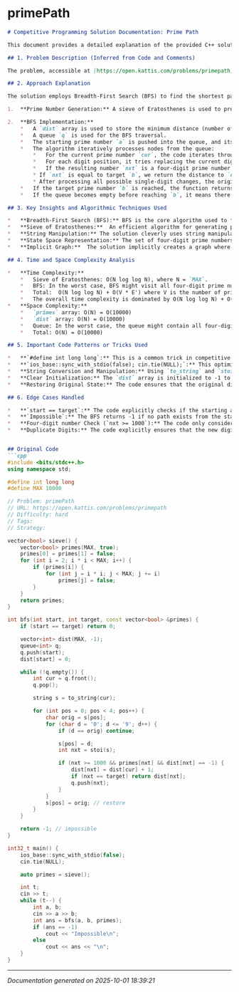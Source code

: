 # primePath

```markdown
# Competitive Programming Solution Documentation: Prime Path

This document provides a detailed explanation of the provided C++ solution for the "Prime Path" problem.

## 1. Problem Description (Inferred from Code and Comments)

The problem, accessible at [https://open.kattis.com/problems/primepath](https://open.kattis.com/problems/primepath), requires finding the minimum number of steps to transform a four-digit prime number `a` into another four-digit prime number `b`. In each step, we can change only one digit of the current prime number, and the resulting number must also be a four-digit prime.  If it is not possible to convert `a` to `b` return `Impossible`. The problem involves several test cases.

## 2. Approach Explanation

The solution employs Breadth-First Search (BFS) to find the shortest path between the starting prime number `a` and the target prime number `b`.

1.  **Prime Number Generation:** A sieve of Eratosthenes is used to precompute a boolean array `primes` indicating whether a number is prime within a range of 0 to `MAX` (defined as 10000).

2.  **BFS Implementation:**
    *   A `dist` array is used to store the minimum distance (number of steps) from the starting node to each prime number. Initially, all distances are set to -1, meaning unvisited.
    *   A queue `q` is used for the BFS traversal.
    *   The starting prime number `a` is pushed into the queue, and its distance is set to 0.
    *   The algorithm iteratively processes nodes from the queue:
        *   For the current prime number `cur`, the code iterates through each of its four digits.
        *   For each digit position, it tries replacing the current digit with all digits from '0' to '9'.
        *   If the resulting number `nxt` is a four-digit prime number (i.e., greater than or equal to 1000 and marked as prime in the `primes` array) and has not been visited yet (i.e., `dist[nxt]` is -1), its distance is updated to `dist[cur] + 1`, and it is enqueued.
        * If `nxt` is equal to target `b`, we return the distance to `nxt`.
        * After processing all possible single-digit changes, the original digit is restored.
    *   If the target prime number `b` is reached, the function returns the distance to `b`.
    *   If the queue becomes empty before reaching `b`, it means there is no path from `a` to `b`, so the function returns -1.

## 3. Key Insights and Algorithmic Techniques Used

*   **Breadth-First Search (BFS):** BFS is the core algorithm used to find the shortest path in an unweighted graph, which is suitable for this problem since each transformation has a cost of 1.
*   **Sieve of Eratosthenes:**  An efficient algorithm for generating prime numbers up to a specified limit.  It precomputes a boolean array indicating which numbers are prime, which is used to quickly check if a candidate number is prime during the BFS.
*   **String Manipulation:** The solution cleverly uses string manipulation to generate neighboring prime numbers.  Converting integers to strings makes it easier to modify individual digits.
*   **State Space Representation:** The set of four-digit prime numbers represents the state space of the search problem.  Each valid transformation between prime numbers represents an edge in the implicit graph being explored by the BFS.
*   **Implicit Graph:**  The solution implicitly creates a graph where nodes are four-digit prime numbers, and edges connect numbers that differ by one digit while still being prime. The BFS algorithm explores this graph.

## 4. Time and Space Complexity Analysis

*   **Time Complexity:**
    *   Sieve of Eratosthenes: O(N log log N), where N = `MAX`.
    *   BFS: In the worst case, BFS might visit all four-digit prime numbers (less than 10000). For each node, the code iterates through the 4 digits and tries all 10 possible replacements, so for each node O(4 * 10) operations.
    *   Total:  O(N log log N) + O(V * E') where V is the number of primes and E' is the number of possible transformations from each prime. V is approximately `MAX / ln(MAX)` which is roughly 1000. E' for each prime is fixed (4 digits to change, each digit can change to 10, checking takes constant time).
    *   The overall time complexity is dominated by O(N log log N) + O(number of primes * 40), so it can be considered close to O(N log log N).  Since MAX is 10000, it is reasonable.
*   **Space Complexity:**
    *   `primes` array: O(N) = O(10000)
    *   `dist` array: O(N) = O(10000)
    *   Queue: In the worst case, the queue might contain all four-digit prime numbers, which is O(N).
    *   Total: O(N) = O(10000)

## 5. Important Code Patterns or Tricks Used

*   **`#define int long long`:** This is a common trick in competitive programming to prevent integer overflow issues, especially when dealing with large numbers of calculations.
*   **`ios_base::sync_with_stdio(false); cin.tie(NULL);`:** This optimization is used to speed up input/output operations by disabling synchronization between the C and C++ standard input/output streams.
*   **String Conversion and Manipulation:** Using `to_string` and `stoi` to efficiently modify digits of the prime numbers.
*   **Clear Initialization:** The `dist` array is initialized to -1 to easily track visited nodes in the BFS.
*   **Restoring Original State:** The code ensures that the original digit is restored after exploring potential transformations, preventing unintended side effects.

## 6. Edge Cases Handled

*   **`start == target`:** The code explicitly checks if the starting and target prime numbers are the same and returns 0 in that case.
*   **`Impossible`:** The BFS returns -1 if no path exists from the starting prime number to the target prime number, which is then handled to output "Impossible".
*   **Four-digit number Check (`nxt >= 1000`):** The code only considers prime numbers that are four digits long.
*   **Duplicate Digits:** The code explicitly ensures that the new digit is different from the original digit (`if (d == orig) continue;`), avoiding unnecessary computations.


## Original Code
```cpp
#include <bits/stdc++.h>
using namespace std;

#define int long long
#define MAX 10000

// Problem: primePath
// URL: https://open.kattis.com/problems/primepath
// Difficulty: hard
// Tags: 
// Strategy: 

vector<bool> sieve() {
    vector<bool> primes(MAX, true);
    primes[0] = primes[1] = false;
    for (int i = 2; i * i < MAX; i++) {
        if (primes[i]) {
            for (int j = i * i; j < MAX; j += i)
                primes[j] = false;
        }
    }
    return primes;
}

int bfs(int start, int target, const vector<bool> &primes) {
    if (start == target) return 0;

    vector<int> dist(MAX, -1);
    queue<int> q;
    q.push(start);
    dist[start] = 0;

    while (!q.empty()) {
        int cur = q.front();
        q.pop();

        string s = to_string(cur);

        for (int pos = 0; pos < 4; pos++) {
            char orig = s[pos];
            for (char d = '0'; d <= '9'; d++) {
                if (d == orig) continue;

                s[pos] = d;
                int nxt = stoi(s);

                if (nxt >= 1000 && primes[nxt] && dist[nxt] == -1) {
                    dist[nxt] = dist[cur] + 1;
                    if (nxt == target) return dist[nxt];
                    q.push(nxt);
                }
            }
            s[pos] = orig; // restore
        }
    }

    return -1; // impossible
}

int32_t main() {
    ios_base::sync_with_stdio(false);
    cin.tie(NULL);

    auto primes = sieve();

    int t;
    cin >> t;
    while (t--) {
        int a, b;
        cin >> a >> b;
        int ans = bfs(a, b, primes);
        if (ans == -1)
            cout << "Impossible\n";
        else
            cout << ans << "\n";
    }
}
```

---
*Documentation generated on 2025-10-01 18:39:21*
